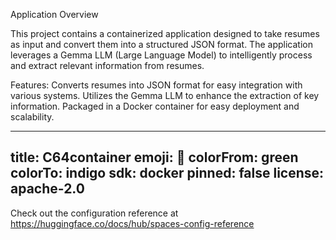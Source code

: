 Application Overview

This project contains a containerized application designed to take resumes as input and convert them into a structured JSON format. The application leverages a Gemma LLM (Large Language Model) to intelligently process and extract relevant information from resumes.

Features:
Converts resumes into JSON format for easy integration with various systems.
Utilizes the Gemma LLM to enhance the extraction of key information.
Packaged in a Docker container for easy deployment and scalability.


---
title: C64container
emoji: 🏢
colorFrom: green
colorTo: indigo
sdk: docker
pinned: false
license: apache-2.0
---

Check out the configuration reference at https://huggingface.co/docs/hub/spaces-config-reference
